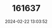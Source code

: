 ---
title: "161637"
category: "Dentiraja australis"
draft: false
date: 2024-02-22 13:03:52
languages:
  English: ["Sydney Skate"]
---